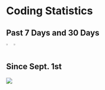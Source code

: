 <h1>Coding Statistics</h1>

<h2>Past 7 Days and 30 Days</h2>
<div style="display:flex;">
  <a href="https://wakatime.com"><img src="https://wakatime.com/share/@canyonfsmith/49d1f8e9-ae3c-4947-8635-ab9dafaaca7e.png" style="width:45%;" /></a>
  <a href="https://wakatime.com"><img src="https://wakatime.com/share/@canyonfsmith/4f9fd1d4-18bd-4368-bbfb-b77776ce1107.png" style="width:45%;" /></a>
</div>

<h2>Since Sept. 1st</h2>
<a href="https://wakatime.com/@846109a2-0706-4c97-a610-1e90872121d0"><img src="https://wakatime.com/badge/user/846109a2-0706-4c97-a610-1e90872121d0.svg"></a>
